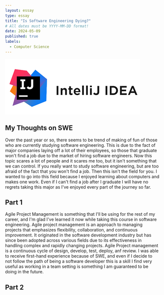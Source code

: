 ```yaml
---
layout: essay
type: essay
title: "Is Software Engineering Dying?"
# All dates must be YYYY-MM-DD format!
date: 2024-05-09
published: true
labels:
  - Computer Science
---
```


<img class="img-fluid" src="../img/IntelliJ-Idea-logo1.png">

## My Thoughts on SWE
Over the past year or so, there seems to be trend of making of fun of those who are currently studying software engineering. This is due to the fact of major companies laying off a lot of their employees, so those that graduate won't find a job due to the market of hiring software engineers. Now this topic scares a lot of people and it scares me too, but it isn't something that we can control. If you really want to study software engineering, but are too afraid of the fact that you won't find a job. Then this isn't the field for you. I wanted to go into this field because I enjoyed learning about computers and makes one work. Even if I can't find a job after I graduate I will have no regrets taking this major as I've enjoyed every part of the journey so far. 

## Part 1

Agile Project Management is something that I'll be using for the rest of my career, and I'm glad I've learned it now while taking this course in software engineering. Agile project management is an approach to managing projects that emphasizes flexibility, collaboration, and continuous improvement. It originated in the software development industry but has since been adopted across various fields due to its effectiveness in handling complex and rapidly changing projects. Agile Project management is a continuous cycle of design, develop, test, deploy, anf review. I was able to receive first-hand experience because of SWE, and even if I decide to not follow the path of being a software developer this is a skill I find very useful as working in a team setting is something I am guaranteed to be doing in the future.

## Part 2

